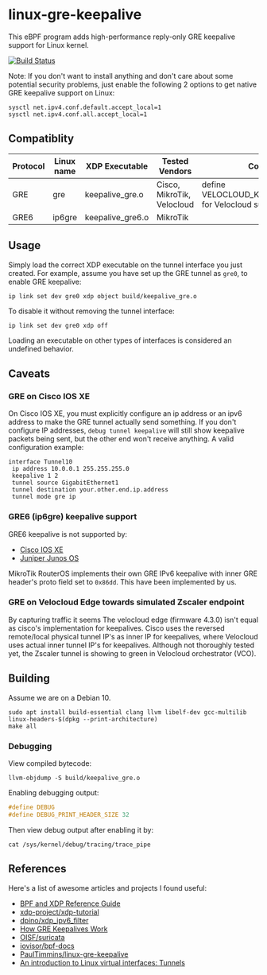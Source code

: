 # linux-gre-keepalive

This eBPF program adds high-performance reply-only GRE keepalive support for Linux kernel.

[![Build Status](https://dev.azure.com/nekomimiswitch/General/_apis/build/status/linux-gre-keepalive?branchName=master)](https://dev.azure.com/nekomimiswitch/General/_build/latest?definitionId=78&branchName=master)

Note: If you don't want to install anything and don't care about some potential security problems, just enable the following 2 options to get native GRE keepalive support on Linux:
```
sysctl net.ipv4.conf.default.accept_local=1
sysctl net.ipv4.conf.all.accept_local=1
```

## Compatiblity

| Protocol 	| Linux name 	| XDP Executable   	| Tested Vendors  	| Comments    	|
|----------	|------------	|------------------	|-----------------	|-------------	|
| GRE      	| gre        	| keepalive_gre.o  	| Cisco, MikroTik, Velocloud 	| define VELOCLOUD_KEEPALIVE_SUPPORT for Velocloud support            	|
| GRE6     	| ip6gre     	| keepalive_gre6.o 	| MikroTik       	|             	|

## Usage

Simply load the correct XDP executable on the tunnel interface you just created. For example, assume you have set up the GRE tunnel as `gre0`, to enable GRE keepalive:

```shell
ip link set dev gre0 xdp object build/keepalive_gre.o
```

To disable it without removing the tunnel interface:

```shell
ip link set dev gre0 xdp off
```

Loading an executable on other types of interfaces is considered an undefined behavior.

## Caveats

### GRE on Cisco IOS XE

On Cisco IOS XE, you must explicitly configure an ip address or an ipv6 address to make the GRE tunnel actually send something. If you don't configure IP addresses, `debug tunnel keepalive` will still show keepalive packets being sent, but the other end won't receive anything. A valid configuration example:

```
interface Tunnel10
 ip address 10.0.0.1 255.255.255.0
 keepalive 1 2
 tunnel source GigabitEthernet1
 tunnel destination your.other.end.ip.address
 tunnel mode gre ip
```

### GRE6 (ip6gre) keepalive support

GRE6 keepalive is not supported by:

* [Cisco IOS XE](https://www.cisco.com/c/en/us/td/docs/ios-xml/ios/interface/configuration/xe-16-6/ir-xe-16-6-book/ir-gre-ipv6-tunls-xe.html#GUID-B8369497-671A-4B51-A749-A81971011A29)
* [Juniper Junos OS](https://www.juniper.net/documentation/en_US/junos/topics/concept/gre-keepalive-time-overview.html)

MikroTik RouterOS implements their own GRE IPv6 keepalive with inner GRE header's proto field set to `0x86dd`. This have been implemented by us.

### GRE on Velocloud Edge towards simulated Zscaler endpoint

By capturing traffic it seems The velocloud edge (firmware 4.3.0) isn't equal as cisco's implementation for keepalives.
Cisco uses the reversed remote/local physical tunnel IP's as inner IP for keepalives, where Velocloud uses actual inner tunnel IP's for keepalives.
Although not thoroughly tested yet, the Zscaler tunnel is showing to green in Velocloud orchestrator (VCO).

## Building

Assume we are on a Debian 10.

```shell
sudo apt install build-essential clang llvm libelf-dev gcc-multilib linux-headers-$(dpkg --print-architecture)
make all
```

### Debugging

View compiled bytecode:

```shell
llvm-objdump -S build/keepalive_gre.o
```

Enabling debugging output:

```c
#define DEBUG
#define DEBUG_PRINT_HEADER_SIZE 32
```

Then view debug output after enabling it by:

```shell
cat /sys/kernel/debug/tracing/trace_pipe
```

## References

Here's a list of awesome articles and projects I found useful:

* [BPF and XDP Reference Guide](https://docs.cilium.io/en/latest/bpf/)
* [xdp-project/xdp-tutorial](https://github.com/xdp-project/xdp-tutorial)
* [dpino/xdp_ipv6_filter](https://github.com/dpino/xdp_ipv6_filter)
* [How GRE Keepalives Work](https://www.cisco.com/c/en/us/support/docs/ip/generic-routing-encapsulation-gre/63760-gre-keepalives-63760.html)
* [OISF/suricata](https://github.com/OISF/suricata)
* [iovisor/bpf-docs](https://github.com/iovisor/bpf-docs)
* [PaulTimmins/linux-gre-keepalive](https://github.com/PaulTimmins/linux-gre-keepalive)
* [An introduction to Linux virtual interfaces: Tunnels](https://developers.redhat.com/blog/2019/05/17/an-introduction-to-linux-virtual-interfaces-tunnels/)
